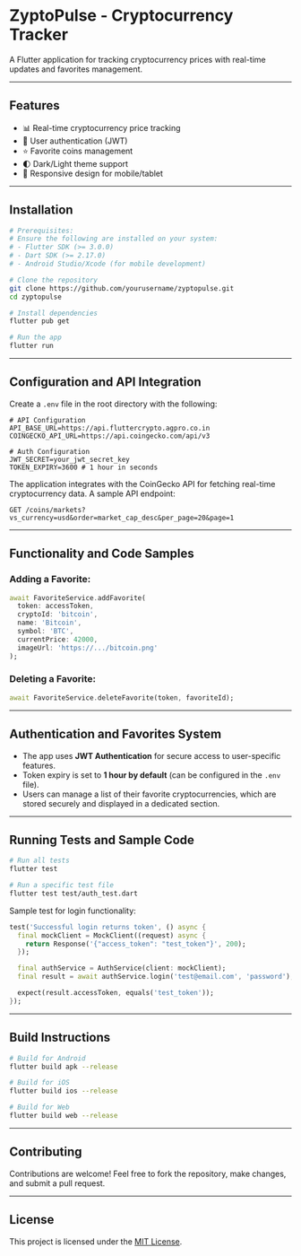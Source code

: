 
# ZyptoPulse - Cryptocurrency Tracker

A Flutter application for tracking cryptocurrency prices with real-time updates and favorites management.

---

## Features

- 📊 Real-time cryptocurrency price tracking  
- 🔐 User authentication (JWT)  
- ⭐ Favorite coins management  
- 🌓 Dark/Light theme support  
- 📱 Responsive design for mobile/tablet  

---

## Installation

```bash
# Prerequisites:
# Ensure the following are installed on your system:
# - Flutter SDK (>= 3.0.0)
# - Dart SDK (>= 2.17.0)
# - Android Studio/Xcode (for mobile development)

# Clone the repository
git clone https://github.com/yourusername/zyptopulse.git
cd zyptopulse

# Install dependencies
flutter pub get

# Run the app
flutter run
```

---

## Configuration and API Integration

Create a `.env` file in the root directory with the following:

```env
# API Configuration
API_BASE_URL=https://api.fluttercrypto.agpro.co.in
COINGECKO_API_URL=https://api.coingecko.com/api/v3

# Auth Configuration
JWT_SECRET=your_jwt_secret_key
TOKEN_EXPIRY=3600 # 1 hour in seconds
```

The application integrates with the CoinGecko API for fetching real-time cryptocurrency data. A sample API endpoint:  

```text
GET /coins/markets?vs_currency=usd&order=market_cap_desc&per_page=20&page=1
```

---

## Functionality and Code Samples

### Adding a Favorite:

```dart
await FavoriteService.addFavorite(
  token: accessToken,
  cryptoId: 'bitcoin',
  name: 'Bitcoin',
  symbol: 'BTC',
  currentPrice: 42000,
  imageUrl: 'https://.../bitcoin.png'
);
```

### Deleting a Favorite:

```dart
await FavoriteService.deleteFavorite(token, favoriteId);
```

---

## Authentication and Favorites System

- The app uses **JWT Authentication** for secure access to user-specific features.  
- Token expiry is set to **1 hour by default** (can be configured in the `.env` file).  
- Users can manage a list of their favorite cryptocurrencies, which are stored securely and displayed in a dedicated section.  

---

## Running Tests and Sample Code

```bash
# Run all tests
flutter test

# Run a specific test file
flutter test test/auth_test.dart
```

Sample test for login functionality:  

```dart
test('Successful login returns token', () async {
  final mockClient = MockClient((request) async {
    return Response('{"access_token": "test_token"}', 200);
  });

  final authService = AuthService(client: mockClient);
  final result = await authService.login('test@email.com', 'password');

  expect(result.accessToken, equals('test_token'));
});
```

---

## Build Instructions

```bash
# Build for Android
flutter build apk --release

# Build for iOS
flutter build ios --release

# Build for Web
flutter build web --release
```

---

## Contributing

Contributions are welcome! Feel free to fork the repository, make changes, and submit a pull request.

---

## License

This project is licensed under the [MIT License](LICENSE).
